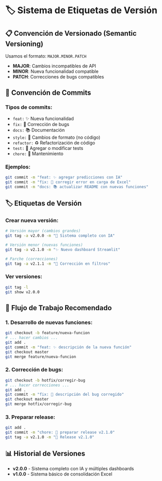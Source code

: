 # 🏷️ Sistema de Etiquetas de Versión

## 📋 Convención de Versionado (Semantic Versioning)

Usamos el formato: `MAJOR.MINOR.PATCH`

- **MAJOR**: Cambios incompatibles de API
- **MINOR**: Nueva funcionalidad compatible 
- **PATCH**: Correcciones de bugs compatibles

## 🎯 Convención de Commits

### Tipos de commits:
- `feat:` ✨ Nueva funcionalidad
- `fix:` 🐛 Corrección de bugs
- `docs:` 📚 Documentación
- `style:` 🎨 Cambios de formato (no código)
- `refactor:` ♻️ Refactorización de código
- `test:` 🧪 Agregar o modificar tests
- `chore:` 🔧 Mantenimiento

### Ejemplos:
```bash
git commit -m "feat: ✨ agregar predicciones con IA"
git commit -m "fix: 🐛 corregir error en carga de Excel"
git commit -m "docs: 📚 actualizar README con nuevas funciones"
```

## 🏷️ Etiquetas de Versión

### Crear nueva versión:
```bash
# Versión mayor (cambios grandes)
git tag -a v2.0.0 -m "🚀 Sistema completo con IA"

# Versión menor (nuevas funciones)
git tag -a v2.1.0 -m "✨ Nuevo dashboard Streamlit"

# Parche (correcciones)
git tag -a v2.1.1 -m "🐛 Corrección en filtros"
```

### Ver versiones:
```bash
git tag -l
git show v2.0.0
```

## 🌟 Flujo de Trabajo Recomendado

### 1. Desarrollo de nuevas funciones:
```bash
git checkout -b feature/nueva-funcion
# ... hacer cambios ...
git add .
git commit -m "feat: ✨ descripción de la nueva función"
git checkout master
git merge feature/nueva-funcion
```

### 2. Corrección de bugs:
```bash
git checkout -b hotfix/corregir-bug
# ... hacer correcciones ...
git add .
git commit -m "fix: 🐛 descripción del bug corregido"
git checkout master
git merge hotfix/corregir-bug
```

### 3. Preparar release:
```bash
git add .
git commit -m "chore: 🔧 preparar release v2.1.0"
git tag -a v2.1.0 -m "🚀 Release v2.1.0"
```

## 📊 Historial de Versiones

- **v2.0.0** - Sistema completo con IA y múltiples dashboards
- **v1.0.0** - Sistema básico de consolidación Excel
